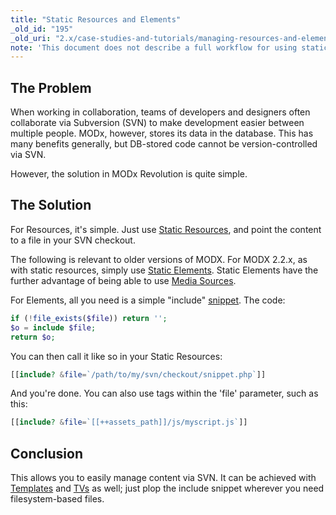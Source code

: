 ```yaml
---
title: "Static Resources and Elements"
_old_id: "195"
_old_uri: "2.x/case-studies-and-tutorials/managing-resources-and-elements-via-svn"
note: 'This document does not describe a full workflow for using static resources and elements, and could do with a rewrite.'
---
```


## The Problem

 When working in collaboration, teams of developers and designers often collaborate via Subversion (SVN) to make development easier between multiple people. MODx, however, stores its data in the database. This has many benefits generally, but DB-stored code cannot be version-controlled via SVN.

 However, the solution in MODx Revolution is quite simple.

## The Solution

 For Resources, it's simple. Just use [Static Resources](building-sites/resources/static-resource "Static Resource"), and point the content to a file in your SVN checkout.

 The following is relevant to older versions of MODX. For MODX 2.2.x, as with static resources, simply use [Static Elements](getting-started/maintenance/upgrading/2.2#Upgradingto2.2.x-StaticElements). Static Elements have the further advantage of being able to use [Media Sources](getting-started/maintenance/upgrading/2.2#Upgradingto2.2.x-MediaSources).

 For Elements, all you need is a simple "include" [snippet](extending-modx/snippets "Snippets"). The code:

 ``` php
if (!file_exists($file)) return '';
$o = include $file;
return $o;
```

 You can then call it like so in your Static Resources:

 ``` php
[[include? &file=`/path/to/my/svn/checkout/snippet.php`]]
```

 And you're done. You can also use tags within the 'file' parameter, such as this:

 ``` php
[[include? &file=`[[++assets_path]]/js/myscript.js`]]
```

## Conclusion

 This allows you to easily manage content via SVN. It can be achieved with [Templates](building-sites/elements/templates "Templates") and [TVs](building-sites/elements/template-variables "Template Variables") as well; just plop the include snippet wherever you need filesystem-based files.
